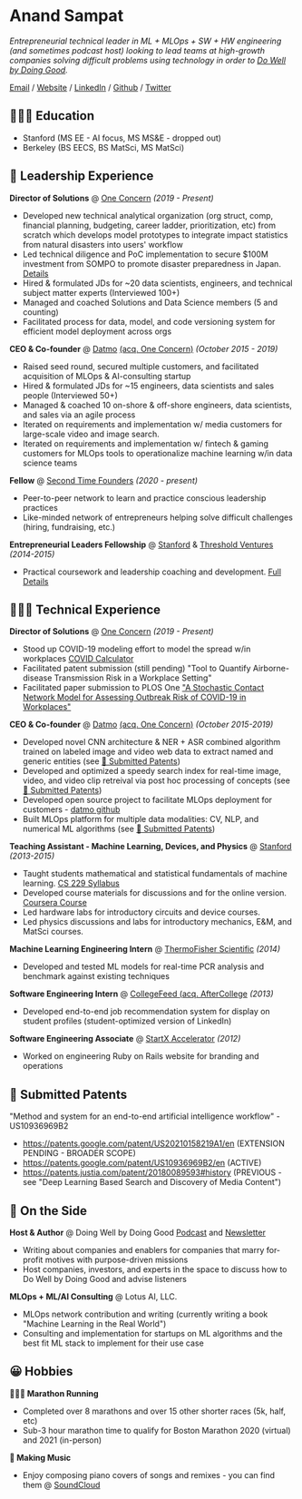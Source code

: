 # Anand Sampat 
*Entrepreneurial technical leader in ML + MLOps + SW + HW engineering (and sometimes podcast host) looking to lead teams at high-growth companies solving difficult problems using technology in order to [Do Well by Doing Good](https://linktr.ee/dwdg).*

[Email](me@anandsampat.com) / [Website](https://anandsampat.com) / [LinkedIn](https://linkedin.com/in/anandsampat) / [Github](https://github.com/asampat3090) / [Twitter](https://twitter.com/anandsampat)

## 🧑🏽‍🎓 Education 
* Stanford (MS EE - AI focus, MS MS&E - dropped out)
* Berkeley (BS EECS, BS MatSci, MS MatSci)

## 💼 Leadership Experience 
**Director of Solutions** @ [One Concern](https://oneconcern.com) *(2019 - Present)*
* Developed new technical analytical organization (org struct, comp, financial planning, budgeting, career ladder, prioritization, etc) from scratch which develops model prototypes to integrate impact statistics from natural disasters into users' workflow
* Led technical diligence and PoC implementation to secure $100M investment from SOMPO to promote disaster preparedness in Japan. [Details](https://techcrunch.com/2021/06/03/one-concern-sompo/)
* Hired & formulated JDs for ~20 data scientists, engineers, and technical subject matter experts (Interviewed 100+)
* Managed and coached Solutions and Data Science members (5 and counting)
* Facilitated process for data, model, and code versioning system for efficient model deployment across orgs

**CEO & Co-founder** @ [Datmo](https://datmo-website.herokuapp.com) [(acq. One Concern)](https://www.govtech.com/biz/one-concern-acquires-startup-datmo-for-ai-expertise.html)  *(October 2015 - 2019)*
* Raised seed round, secured multiple customers, and facilitated acquisition of MLOps & AI-consulting startup
* Hired & formulated JDs for ~15 engineers, data scientists and sales people (Interviewed 50+)
* Managed & coached 10 on-shore & off-shore engineers, data scientists, and sales via an agile process 
* Iterated on requirements and implementation w/ media customers for large-scale video and image search.
* Iterated on requirements and implementation w/ fintech & gaming customers for MLOps tools to operationalize machine learning w/in data science teams

**Fellow** @ [Second Time Founders](https://secondtimefounders.com/) *(2020 - present)*
* Peer-to-peer network to learn and practice conscious leadership practices
* Like-minded network of entrepreneurs helping solve difficult challenges (hiring, fundraising, etc.)

**Entrepreneurial Leaders Fellowship** @  [Stanford](https://stvp.stanford.edu) & [Threshold Ventures](https://threshold.vc/) *(2014-2015)*
* Practical coursework and leadership coaching and development. [Full Details](https://stvp.stanford.edu/tvf)

## 🧑🏾‍💻 Technical Experience 
**Director of Solutions** @ [One Concern](https://oneconcern.com) *(2019 - Present)*
* Stood up COVID-19 modeling effort to model the spread w/in workplaces [COVID Calculator](https://covid19.oneconcern.com/)
* Facilitated patent submission (still pending) "Tool to Quantify Airborne-disease Transmission Risk in a Workplace Setting"
* Facilitated paper submission to PLOS One ["A Stochastic Contact Network Model for Assessing Outbreak Risk of COVID-19 in Workplaces"](https://journals.plos.org/plosone/article?id=10.1371/journal.pone.0262316)

**CEO & Co-founder** @ [Datmo](https://datmo-website.herokuapp.com) [(acq. One Concern)](https://www.govtech.com/biz/one-concern-acquires-startup-datmo-for-ai-expertise.html)  *(October 2015-2019)*
* Developed novel CNN architecture & NER + ASR combined algorithm trained on labeled image and video web data to extract named and generic entities (see [📜 Submitted Patents](#📜-submitted-patents))
* Developed and optimized a speedy search index for real-time image, video, and video clip retreival via post hoc processing of concepts (see [📜 Submitted Patents](#📜-submitted-patents))
* Developed open source project to facilitate MLOps deployment for customers - [datmo github](https://github.com/datmo/datmo)
* Built MLOps platform for multiple data modalities: CV, NLP, and numerical ML algorithms (see [📜 Submitted Patents](#📜-submitted-patents))

**Teaching Assistant - Machine Learning, Devices, and Physics** @ [Stanford](https://stanford.edu) *(2013-2015)*
* Taught students mathematical and statistical fundamentals of machine learning. [CS 229 Syllabus](http://cs229.stanford.edu/syllabus.html)
* Developed course materials for discussions and for the online version. [Coursera Course](https://www.coursera.org/learn/machine-learning)
* Led hardware labs for introductory circuits and device courses.
* Led physics discussions and labs for introductory mechanics, E&M, and MatSci courses.

**Machine Learning Engineering Intern** @ [ThermoFisher Scientific](https://www.thermofisher.com/us/en/home.html) *(2014)*
* Developed and tested ML models for real-time PCR analysis and benchmark against existing techniques

**Software Engineering Intern** @ [CollegeFeed (acq. AfterCollege](https://www.crunchbase.com/organization/collegefeed) *(2013)*
* Developed end-to-end job recommendation system for display on student profiles (student-optimized version of LinkedIn)

**Software Engineering Associate** @ [StartX Accelerator](https://startx.com/) *(2012)*
* Worked on engineering Ruby on Rails website for branding and operations

## 📜 Submitted Patents
"Method and system for an end-to-end artificial intelligence workflow" - US10936969B2
* https://patents.google.com/patent/US20210158219A1/en (EXTENSION PENDING - BROADER SCOPE)
* https://patents.google.com/patent/US10936969B2/en (ACTIVE)
* https://patents.justia.com/patent/20180089593#history (PREVIOUS - see "Deep Learning Based Search and Discovery of Media Content") 

## 📌 On the Side 
**Host & Author** @ Doing Well by Doing Good [Podcast](https://anchor.fm/dwdg) and [Newsletter](https://dwdg.substack.com)
* Writing about companies and enablers for companies that marry for-profit motives with purpose-driven missions
* Host companies, investors, and experts in the space to discuss how to Do Well by Doing Good and advise listeners

**MLOps + ML/AI Consulting** @ Lotus AI, LLC.
* MLOps network contribution and writing (currently writing a book "Machine Learning in the Real World")
* Consulting and implementation for startups on ML algorithms and the best fit ML stack to implement for their use case

## 😀 Hobbies
**🏃🏽‍♂️ Marathon Running** 
* Completed over 8 marathons and over 15 other shorter races (5k, half, etc)
* Sub-3 hour marathon time to qualify for Boston Marathon 2020 (virtual) and 2021 (in-person)

**🎹 Making Music** 
* Enjoy composing piano covers of songs and remixes - you can find them @ [SoundCloud](https://soundcloud.com/anand-sampat)
